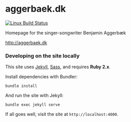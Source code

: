 # aggerbaek.dk

[![Linux Build Status](https://travis-ci.org/stavnstrup/aggerbaek.svg?branch=master)](https://travis-ci.org/stavnstrup/aggerbaek)

Homepage for the singer-songwriter Benjamin Aggerbæk

   http://aggerbaek.dk

### Developing on the site locally

This site uses [Jekyll](http://jekyllrb.com), [Sass](http://sass-lang.com), and requires **Ruby 2.x**.

Install dependencies with Bundler:

```
bundle install
```

And run the site with Jekyll:

```
bundle exec jekyll serve
```

If all goes well, visit the site at `http://localhost:4000`.
